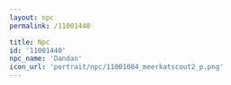 ```yaml
---
layout: npc
permalink: /11001440

title: Npc
id: '11001440'
npc_name: 'Dandan'
icon_url: 'portrait/npc/11001084_meerkatscout2_p.png'
---
```

